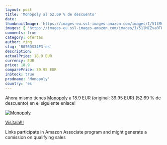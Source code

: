 ```yaml
---
layout: post
title: 'Monopoly al 52.69 % de descuento'
date: 
thumbnailImage: 'https://images-eu.ssl-images-amazon.com/images/I/51lMCZva0TL._SL200_.jpg'
images: [ 'https://images-eu.ssl-images-amazon.com/images/I/51lMCZva0TL._SL200_.jpg' ]
comments: true
category: ofertas
author: ring
slug: 'B076DS34P3-es'
description:
actualPrice: 18.9 EUR
currency: EUR
price: 18.9
comparePrice: 39.95 EUR
inStock: true
prodname: 'Monopoly'
country: 'es'
---
```


Ahora mismo tienes [Monopoly](https://www.amazon.es/dp/B076DS34P3/?tag=tolees-21) a 18.9 EUR (original: 39.95 EUR) (52.69 %  de descuento) en el siguiente enlace!

[![Monopoly](https://images-eu.ssl-images-amazon.com/images/I/51lMCZva0TL._SL200_.jpg)](https://www.amazon.es/dp/B076DS34P3/?tag=tolees-21)

[Visítala!!!](https://www.amazon.es/dp/B076DS34P3/?tag=tolees-21)

Links participate in Amazon Associate program and might generate a comission on qualifying sales
